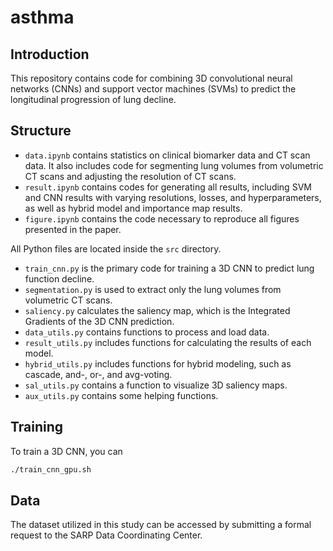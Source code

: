 # asthma
## Introduction
This repository contains code for combining 3D convolutional neural networks (CNNs) and support vector machines (SVMs) to predict the longitudinal progression of lung decline.

## Structure
- `data.ipynb` contains statistics on clinical biomarker data and CT scan data. It also includes code for segmenting lung volumes from volumetric CT scans and adjusting the resolution of CT scans.
- `result.ipynb` contains codes for generating all results, including SVM and CNN results with varying resolutions, losses, and hyperparameters, as well as hybrid model and importance map results.
- `figure.ipynb` contains the code necessary to reproduce all figures presented in the paper.

All Python files are located inside the `src` directory.
- `train_cnn.py` is the primary code for training a 3D CNN to predict lung function decline.
- `segmentation.py` is used to extract only the lung volumes from volumetric CT scans.
- `saliency.py` calculates the saliency map, which is the Integrated Gradients of the 3D CNN prediction.
- `data_utils.py` contains functions to process and load data.
- `result_utils.py` includes functions for calculating the results of each model.
- `hybrid_utils.py` includes functions for hybrid modeling, such as cascade, and-, or-, and avg-voting.
- `sal_utils.py` contains a function to visualize 3D saliency maps.
- `aux_utils.py` contains some helping functions.

## Training
To train a 3D CNN, you can

```bash
./train_cnn_gpu.sh
```

## Data
The dataset utilized in this study can be accessed by submitting a formal request to the SARP Data Coordinating Center.
